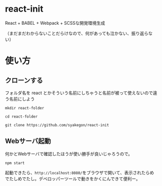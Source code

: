 # react-init

React + BABEL + Webpack + SCSSな開発環境生成

（まだまだわからないことだらけなので、何があっても泣かない、振り返らない）

# 使い方

## クローンする

フォルダ名を react とかそういう名前にしちゃうと名前が被って使えないので違う名前にしよう

```
mkdir react-folder

cd react-folder

git clone https://github.com/syakegon/react-init
```

## Webサーバ起動

何かとWebサーバで確認したほうが使い勝手が良いじゃろうので。

```
npm start
```

起動できたら、`http://localhost:8080/`をブラウザで開いて、表示されたらめでたしめでたし。デベロッパーツールで動きをかくにんできて便利ー。
